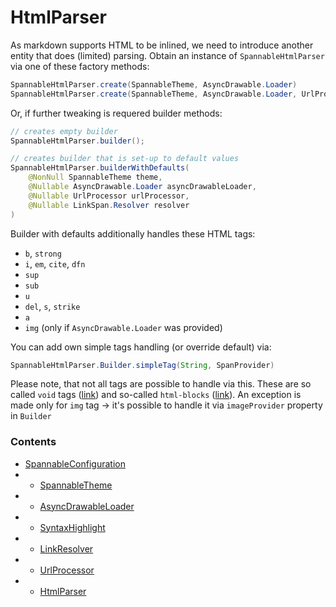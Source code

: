 # HtmlParser

As markdown supports HTML to be inlined, we need to introduce another entity that does (limited) parsing. Obtain an instance of `SpannableHtmlParser` via one of these factory methods:

```java
SpannableHtmlParser.create(SpannableTheme, AsyncDrawable.Loader)
SpannableHtmlParser.create(SpannableTheme, AsyncDrawable.Loader, UrlProcessor, LinkSpan.Resolver)
```

Or, if further tweaking is requered builder methods:
```java
// creates empty builder
SpannableHtmlParser.builder();

// creates builder that is set-up to default values
SpannableHtmlParser.builderWithDefaults(
    @NonNull SpannableTheme theme,
    @Nullable AsyncDrawable.Loader asyncDrawableLoader,
    @Nullable UrlProcessor urlProcessor,
    @Nullable LinkSpan.Resolver resolver
)
```

Builder with defaults additionally handles these HTML tags:
* `b`, `strong`
* `i`, `em`, `cite`, `dfn`
* `sup`
* `sub`
* `u`
* `del`, `s`, `strike`
* `a`
* `img` (only if `AsyncDrawable.Loader` was provided)

You can add own simple tags handling (or override default) via:
```java
SpannableHtmlParser.Builder.simpleTag(String, SpanProvider)
```

Please note, that not all tags are possible to handle via this. These are so called `void` tags ([link](https://www.w3.org/TR/html51/syntax.html#void-elements)) and so-called `html-blocks` ([link](http://spec.commonmark.org/0.18/#html-blocks)). An exception is made only for `img` tag -> it's possible to handle it via `imageProvider` property in `Builder`



### Contents

* [SpannableConfiguration]
* * [SpannableTheme]
* * [AsyncDrawableLoader]
* * [SyntaxHighlight]
* * [LinkResolver]
* * [UrlProcessor]
* * [HtmlParser]


[SpannableConfiguration]: ./SpannableConfiguration.md
[SpannableTheme]: ./SpannableTheme.md
[AsyncDrawableLoader]: ./AsyncDrawableLoader.md
[SyntaxHighlight]: ./SyntaxHighlight.md
[LinkResolver]: ./LinkResolver.md
[UrlProcessor]: ./UrlProcessor.md
[HtmlParser]: ./HtmlParser.md